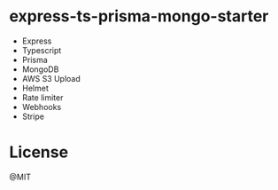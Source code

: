 # express-ts-prisma-mongo-starter

- Express
- Typescript
- Prisma
- MongoDB
- AWS S3 Upload
- Helmet
- Rate limiter
- Webhooks
- Stripe

# License
@MIT
